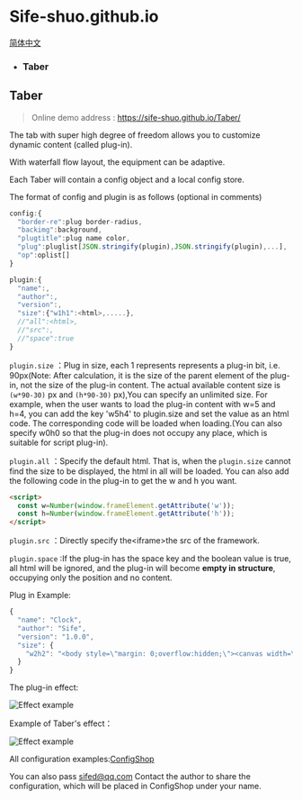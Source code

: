 # Sife-shuo.github.io
[简体中文](./README-zh.md)
- ### **Taber**
## Taber
> Online demo address : https://sife-shuo.github.io/Taber/

The tab with super high degree of freedom allows you to customize dynamic content (called plug-in).

With waterfall flow layout, the equipment can be adaptive.

Each Taber will contain a config object and a local config store.

The format of config and plugin is as follows (optional in comments)

``` javascript
config:{
  "border-re":plug border-radius,
  "backimg":background,
  "plugtitle":plug name color,
  "plug":pluglist[JSON.stringify(plugin),JSON.stringify(plugin),...],
  "op":oplist[]
}

plugin:{
  "name":,
  "author":,
  "version":,
  "size":{"w1h1":<html>,.....},
  //"all":<html>,
  //"src":,
  //"space":true
}
```
```plugin.size```  ：Plug in size, each 1 represents represents a plug-in bit, i.e. 90px(Note: After calculation, it is the size of the parent element of the plug-in, not the size of the plug-in content. The actual available content size is ```(w*90-30)``` px and ```(h*90-30)``` px),You can specify an unlimited size. For example, when the user wants to load the plug-in content with w=5 and h=4, you can add the key 'w5h4' to plugin.size and set the value as an html code. The corresponding code will be loaded when loading.(You can also specify w0h0 so that the plug-in does not occupy any place, which is suitable for script plug-in).

```plugin.all```  ：Specify the default html. That is, when the ```plugin.size``` cannot find the size to be displayed, the html in all will be loaded. You can also add the following code in the plug-in to get the w and h you want.
```html
<script>
  const w=Number(window.frameElement.getAttribute('w'));
  const h=Number(window.frameElement.getAttribute('h'));
</script>
```
```plugin.src```  ：Directly specify the&lt;iframe&gt;the src of the framework.

```plugin.space```  :If the plug-in has the space key and the boolean value is true, all html will be ignored, and the plug-in will become **empty in structure**, occupying only the position and no content.

Plug in Example:
```javascript
{
  "name": "Clock",
  "author": "Sife",
  "version": "1.0.0",
  "size": {
    "w2h2": "<body style=\"margin: 0;overflow:hidden;\"><canvas width=\"407\"height=\"407\"id=\"canvasOne\" style=\"transform: scale(calc(150 / 407));;position: relative;left: -129px;top: -129px;\"></canvas></body><script type=\"text/javascript\">var myCanvas=document.getElementById(\"canvasOne\");var cxt=myCanvas.getContext(\"2d\");cxt.translate(-96.5,-96.5);function clock(){var date=new Date();var hours=date.getHours();var min=date.getMinutes();var seconds=date.getSeconds();hours=hours>12?hours-12:hours;cxt.clearRect(0,0,myCanvas.height,myCanvas.width);cxt.beginPath();cxt.lineWidth=\"7\";cxt.arc(300,300,200,0,Math.PI*2,true);cxt.fillStyle=\"black\";cxt.fill();cxt.strokeStyle=\"black\";cxt.stroke();cxt.closePath();for(var i=0;i<12;i++){for(var j=0;j<60;j++){cxt.save();cxt.translate(300,300);cxt.rotate(6*j*Math.PI/180);cxt.beginPath();cxt.moveTo(0,-180);cxt.lineTo(0,-190);cxt.lineWidth=\"6\";cxt.strokeStyle=\"white\";cxt.stroke();cxt.closePath();cxt.restore()}cxt.save();cxt.translate(300,300);cxt.rotate(30*i*Math.PI/180);cxt.beginPath();cxt.moveTo(0,-170);cxt.lineTo(0,-195);cxt.lineWidth=\"7\";cxt.strokeStyle=\"white\";cxt.stroke();cxt.closePath();cxt.restore()}cxt.save();cxt.translate(300,300);cxt.beginPath();cxt.rotate((hours*30+min/2+seconds/120)*Math.PI/180);cxt.lineWidth=\"9\";cxt.strokeStyle=\"grey\";cxt.lineCap=\"round\";cxt.moveTo(0,0);cxt.lineTo(0,-100);cxt.stroke();cxt.closePath();cxt.restore();cxt.save();cxt.translate(300,300);cxt.beginPath();cxt.moveTo(0,0);cxt.rotate((min*6+seconds/10)*Math.PI/180);cxt.lineTo(0,-140);cxt.lineWidth=\"6\";cxt.strokeStyle=\"grey\";cxt.lineCap=\"round\";cxt.stroke();cxt.closePath();cxt.restore();cxt.save();cxt.translate(300,300);cxt.beginPath();cxt.rotate(seconds*6*Math.PI/180);cxt.moveTo(0,0);cxt.lineTo(0,-160);cxt.lineWidth=\"3\";cxt.strokeStyle=\"red\";cxt.lineCap=\"round\";cxt.stroke();cxt.closePath();cxt.restore();cxt.save();cxt.translate(300,300);cxt.beginPath();cxt.arc(0,0,6,0,Math.PI*2,true);cxt.fillStyle=\"white\";cxt.fill();cxt.closePath();cxt.restore()}window.setInterval(clock,1000);</script>"
  }
}
```
The plug-in effect:

![Effect example](https://sife-shuo.github.io/pictures/1.00.012.png)


Example of Taber's effect：

![Effect example](https://sife-shuo.github.io/pictures/1.00.010.png)

All configuration examples:[ConfigShop](https://github.com/Sife-shuo/Sife-shuo.github.io/blob/main/Taber/ConfigShop)

You can also pass sifed@qq.com Contact the author to share the configuration, which will be placed in ConfigShop under your name.